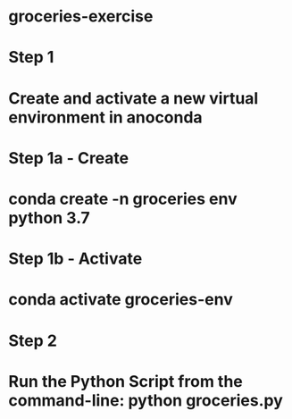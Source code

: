 # groceries-exercise


# Step 1
# Create and activate a new virtual environment in anoconda

# Step 1a - Create
# conda create -n groceries env python 3.7

# Step 1b - Activate
# conda activate groceries-env

# Step 2
# Run the Python Script from the command-line: python groceries.py

